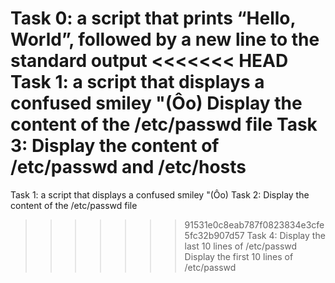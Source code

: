 Task 0: a script that prints “Hello, World”, followed by a new line to the standard output
<<<<<<< HEAD
 Task 1: a script that displays a confused smiley "(Ôo)
Display the content of the /etc/passwd file
Task 3: Display the content of /etc/passwd and /etc/hosts
=======
Task 1: a script that displays a confused smiley "(Ôo)
Task 2: Display the content of the /etc/passwd file
>>>>>>> 91531e0c8eab787f0823834e3cfe5fc32b907d57
Task 4: Display the last 10 lines of /etc/passwd
Display the first 10 lines of /etc/passwd
